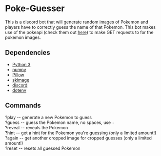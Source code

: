 # Poke-Guesser

This is a discord bot that will generate random images of Pokemon and players have to correctly guess the name of that Pokemon. This bot makes use of the pokeapi (check them out [here](https://pokeapi.co/)) to make GET requests to for the pokemon images.


## Dependencies

- [Python 3](https://www.python.org/downloads/)
- [numpy](https://numpy.org/install/)
- [Pillow](https://pypi.org/project/Pillow/)
- [skimage](https://scikit-image.org/docs/stable/install.html)
- [discord](https://pypi.org/project/discord.py/)
- [dotenv](https://pypi.org/project/python-dotenv/)

## Commands

?play -- generate a new Pokemon to guess\
?guess <your-guess> -- guess the Pokemon name, no spaces, use `-`\
?reveal -- reveals the Pokemon\
?hint -- get a hint for the Pokemon you're guessing (only a limited amount!)\
?again -- get another cropped image for cropped guesses (only a limited amount!)\
?reset -- resets all guessed Pokemon
